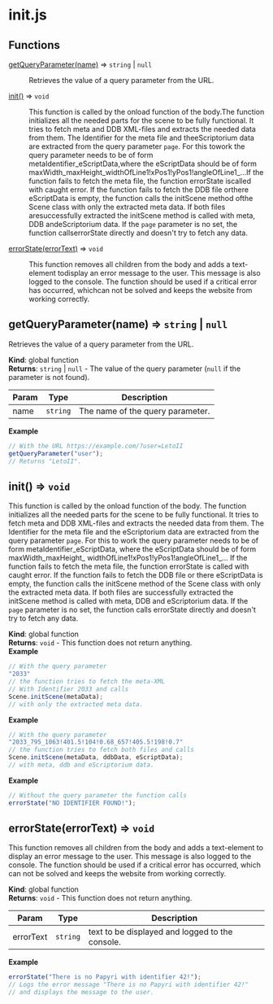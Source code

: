 # init.js 

## Functions

<dl><dt><a href="#getQueryParameter">getQueryParameter(name)</a> ⇒ <code>string</code> | <code>null</code></dt><dd><p>Retrieves the value of a query parameter from the URL.</p></dd><dt><a href="#init">init()</a> ⇒ <code>void</code></dt><dd><p>This function is called by the onload function of the body.The function initializes all the needed parts for the scene to be fully functional. It tries to fetch meta and DDB XML-files and extracts the needed data from them. The Identifier for the meta file and theeScriptorium data are extracted from the query parameter <code>page</code>. For this towork the query parameter needs to be of form metaIdentifier_eScriptData,where the eScriptData should be of form maxWidth_maxHeight_widthOfLine1!xPos1!yPos1!angleOfLine1_...If the function fails to fetch the meta file, the function errorState iscalled with caught error. If the function fails to fetch the DDB file orthere eScriptData is empty, the function calls the initScene method ofthe Scene class with only the extracted meta data. If both files aresuccessfully extracted the initScene method is called with meta, DDB andeScriptorium data. If the <code>page</code> parameter is no set, the function callserrorState directly and doesn&#39;t try to fetch any data.</p></dd><dt><a href="#errorState">errorState(errorText)</a> ⇒ <code>void</code></dt><dd><p>This function removes all children from the body and adds a text-element todisplay an error message to the user. This message is also logged to the console. The function should be used if a critical error has occurred, whichcan not be solved and keeps the website from working correctly.</p></dd></dl>

<a name="getQueryParameter"></a>

## getQueryParameter(name) ⇒ <code>string</code> \| <code>null</code>
Retrieves the value of a query parameter from the URL.

**Kind**: global function  
**Returns**: <code>string</code> \| <code>null</code> - The value of the query parameter (`null` 
if the parameter is not found).  

| Param | Type | Description |
| --- | --- | --- |
| name | <code>string</code> | The name of the query parameter. |

**Example**  
```js
// With the URL https://example.com/?user=LetoII
getQueryParameter("user"); 
// Returns "LetoII".
```
<a name="init"></a>

## init() ⇒ <code>void</code>
This function is called by the onload function of the body.
The function initializes all the needed parts for the scene to be fully 
functional. It tries to fetch meta and DDB XML-files and extracts 
the needed data from them. The Identifier for the meta file and the
eScriptorium data are extracted from the query parameter `page`. For this to
work the query parameter needs to be of form metaIdentifier_eScriptData,
where the eScriptData should be of form maxWidth_maxHeight_
widthOfLine1!xPos1!yPos1!angleOfLine1_...
If the function fails to fetch the meta file, the function errorState is
called with caught error. If the function fails to fetch the DDB file or
there eScriptData is empty, the function calls the initScene method of
the Scene class with only the extracted meta data. If both files are
successfully extracted the initScene method is called with meta, DDB and
eScriptorium data. If the `page` parameter is no set, the function calls
errorState directly and doesn't try to fetch any data.

**Kind**: global function  
**Returns**: <code>void</code> - This function does not return anything.  
**Example**  
```js
// With the query parameter 
"2033" 
// the function tries to fetch the meta-XML
// With Identifier 2033 and calls 
Scene.initScene(metaData);
// with only the extracted meta data. 
```
**Example**  
```js
// With the query parameter 
"2033_795_1063!401.5!104!0.68_657!405.5!198!0.7"
// the function tries to fetch both files and calls
Scene.initScene(metaData, ddbData, eScriptData);
// with meta, ddb and eScriptorium data.
```
**Example**  
```js
// Without the query parameter the function calls
errorState("NO IDENTIFIER FOUND!");
```
<a name="errorState"></a>

## errorState(errorText) ⇒ <code>void</code>
This function removes all children from the body and adds a text-element to
display an error message to the user. This message is also logged to the 
console. The function should be used if a critical error has occurred, which
can not be solved and keeps the website from working correctly.

**Kind**: global function  
**Returns**: <code>void</code> - This function does not return anything.  

| Param | Type | Description |
| --- | --- | --- |
| errorText | <code>string</code> | text to be displayed and logged to the console. |

**Example**  
```js
errorState("There is no Papyri with identifier 42!");
// Logs the error message "There is no Papyri with identifier 42!" 
// and displays the message to the user.
```
